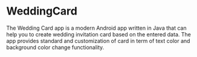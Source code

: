 WeddingCard
===
The Wedding Card app is a modern Android app written in Java that can help you to create wedding invitation card based on the entered data. The app provides standard and customization of card in term of text color and background color change functionality.
 
